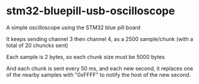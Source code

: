# stm32-bluepill-usb-oscilloscope

A simple oscilloscope using the STM32 blue pill board

It keeps sending channel 3 then channel 4, as a 2500 sample/chunk (with a total of 20 chuncks sent)

Each sample is 2 bytes, so each chunk size must be 5000 bytes

And each chunk is sent every 50 ms, and each new second, it replaces one of the nearby samples with "0xFFFF" to notify the host of the new second.


